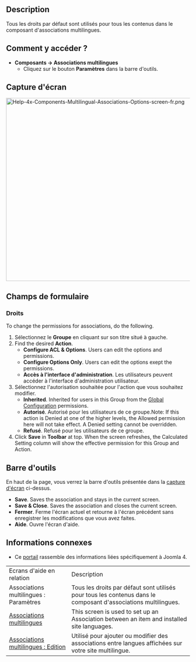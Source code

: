 <!-- Filename: Help4.x:Multilingual_Associations:_Options / Display title: Associations multilingues : Paramètres -->

## Description

Tous les droits par défaut sont utilisés pour tous les contenus dans le
composant d'associations multilingues.

## Comment y accéder ?

- **Composants **→** Associations multilingues**
  - Cliquez sur le bouton **Paramètres** dans la barre d'outils.

## Capture d'écran

<img
src="https://docs.joomla.org/images/thumb/d/d8/Help-4x-Components-Multilingual-Associations-Options-screen-fr.png/800px-Help-4x-Components-Multilingual-Associations-Options-screen-fr.png"
decoding="async"
srcset="https://docs.joomla.org/images/thumb/d/d8/Help-4x-Components-Multilingual-Associations-Options-screen-fr.png/1200px-Help-4x-Components-Multilingual-Associations-Options-screen-fr.png 1.5x, https://docs.joomla.org/images/thumb/d/d8/Help-4x-Components-Multilingual-Associations-Options-screen-fr.png/1600px-Help-4x-Components-Multilingual-Associations-Options-screen-fr.png 2x"
data-file-width="2720" data-file-height="1700" width="800" height="500"
alt="Help-4x-Components-Multilingual-Associations-Options-screen-fr.png" />

## Champs de formulaire

### Droits

To change the permissions for associations, do the following.

1.  Sélectionnez le **Groupe** en cliquant sur son titre situé à gauche.
2.  Find the desired **Action**.
    - **Configure ACL & Options**. Users can edit the options and
      permissions.
    - **Configure Options Only**. Users can edit the options exept the
      permissions.
    - **Accès à l'interface d'administration**. Les utilisateurs peuvent
      accéder à l'interface d'administration utilisateur.
3.  Sélectionnez l'autorisation souhaitée pour l'action que vous
    souhaitez modifier.
    - **Inherited**. Inherited for users in this Group from the [Global
      Configuration](https://docs.joomla.org/Help4.x:Site_Global_Configuration/en#permissions "Help4.x:Site Global Configuration/en")
      permissions.
    - **Autorisé**. Autorisé pour les utilisateurs de ce groupe.Note: If
      this action is Denied at one of the higher levels, the Allowed
      permission here will not take effect. A Denied setting cannot be
      overridden.
    - **Refusé**. Refusé pour les utilisateurs de ce groupe.
4.  Click **Save** in **Toolbar** at top. When the screen refreshes, the
    Calculated Setting column will show the effective permission for
    this Group and Action.

## Barre d'outils

En haut de la page, vous verrez la barre d'outils présentée dans la
[capture d'écran](#screenshot) ci-dessus.

- **Save**. Saves the association and stays in the current screen.
- **Save & Close**. Saves the association and closes the current screen.
- **Fermer**. Ferme l'écran actuel et retourne à l'écran précédent sans
  enregistrer les modifications que vous avez faites.
- **Aide**. Ouvre l'écran d'aide.

## Informations connexes

- Ce
  [portail](https://docs.joomla.org/Portal:Joomla_4/fr "Portal:Joomla 4/fr")
  rassemble des informations liées spécifiquement à Joomla 4.

|                                                                                                                                                        |                                                                                                                |
|--------------------------------------------------------------------------------------------------------------------------------------------------------|----------------------------------------------------------------------------------------------------------------|
| Ecrans d'aide en relation                                                                                                                              | Description                                                                                                    |
| <span class="mw-selflink selflink">Associations multilingues : Paramètres</span>                                                                       | Tous les droits par défaut sont utilisés pour tous les contenus dans le composant d'associations multilingues. |
| [Associations multilingues](https://docs.joomla.org/Help4.x:Multilingual_Associations/fr "Help4.x:Multilingual Associations/fr")                       | This screen is used to set up an Association between an item and installed site languages.                     |
| [Associations multilingues : Edition](https://docs.joomla.org/Help4.x:Multilingual_Associations:_Edit/fr "Help4.x:Multilingual Associations: Edit/fr") | Utilisé pour ajouter ou modifier des associations entre langues affichées sur votre site multilingue.          |
